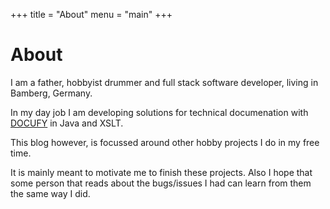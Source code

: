 +++
title = "About"
menu = "main"
+++

# About

I am a father, hobbyist drummer and full stack software developer, living in Bamberg, Germany.

In my day job I am developing solutions for technical documenation with [DOCUFY](https://docufy.de) in Java and XSLT.

This blog however, is focussed around other hobby projects I do in my free time.

It is mainly meant to motivate me to finish these projects. Also I hope that some person that reads about the bugs/issues I had can learn from them the same way I did.
